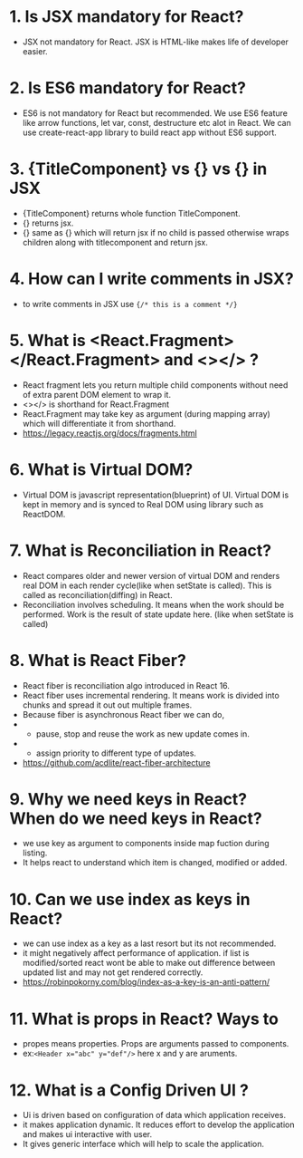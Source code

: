 # 1. Is JSX mandatory for React?

- JSX not mandatory for React. JSX is HTML-like makes life of developer easier.

# 2. Is ES6 mandatory for React?

- ES6 is not mandatory for React but recommended. We use ES6 feature like arrow functions, let var, const, destructure etc alot in React. We can use create-react-app library to build react app without ES6 support.

# 3. {TitleComponent} vs {<TitleComponent/>} vs {<TitleComponent></TitleComponent>} in JSX

- {TitleComponent} returns whole function TitleComponent.
- {<TitleComponent/>} returns jsx.
- {<TitleComponent></TitleComponent>} same as {<TitleComponent/>} which will return jsx if no child is passed otherwise wraps children along with titlecomponent and return jsx.

# 4. How can I write comments in JSX?

- to write comments in JSX use `{/* this is a comment */}`

# 5. What is <React.Fragment></React.Fragment> and <></> ?

- React fragment lets you return multiple child components without need of extra parent DOM element to wrap it.
- <></> is shorthand for React.Fragment
- React.Fragment may take key as argument (during mapping array) which will differentiate it from shorthand.
- https://legacy.reactjs.org/docs/fragments.html

# 6. What is Virtual DOM?

- Virtual DOM is javascript representation(blueprint) of UI. Virtual DOM is kept in memory and is synced to Real DOM using library such as ReactDOM.

# 7. What is Reconciliation in React?

- React compares older and newer version of virtual DOM and renders real DOM in each render cycle(like when setState is called). This is called as reconciliation(diffing) in React.
- Reconciliation involves scheduling. It means when the work should be performed. Work is the result of state update here. (like when setState is called)

# 8. What is React Fiber?

- React fiber is reconciliation algo introduced in React 16.
- React fiber uses incremental rendering. It means work is divided into chunks and spread it out out multiple frames.
- Because fiber is asynchronous React fiber we can do,
- - pause, stop and reuse the work as new update comes in.
- - assign priority to different type of updates.
- https://github.com/acdlite/react-fiber-architecture

# 9. Why we need keys in React? When do we need keys in React?

- we use key as argument to components inside map fuction during listing.
- It helps react to understand which item is changed, modified or added.

# 10. Can we use index as keys in React?

- we can use index as a key as a last resort but its not recommended.
- it might negatively affect performance of application. if list is modified/sorted react wont be able to make out difference between updated list and may not get rendered correctly.
- https://robinpokorny.com/blog/index-as-a-key-is-an-anti-pattern/

# 11. What is props in React? Ways to

- propes means properties. Props are arguments passed to components.
- ex:`<Header x="abc" y="def"/>` here x and y are aruments.

# 12. What is a Config Driven UI ?

- Ui is driven based on configuration of data which application receives.
- it makes application dynamic. It reduces effort to develop the application and makes ui interactive with user.
- It gives generic interface which will help to scale the application.
